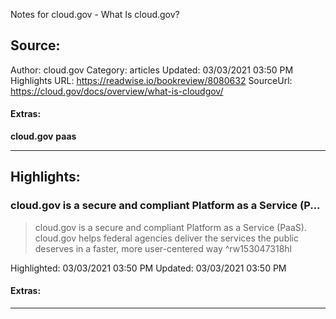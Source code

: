 Notes for cloud.gov - What Is cloud.gov?

## Source:
Author: cloud.gov
Category: articles
Updated: 03/03/2021 03:50 PM
Highlights URL: https://readwise.io/bookreview/8080632
SourceUrl: https://cloud.gov/docs/overview/what-is-cloudgov/


#### Extras:
**cloud.gov** **paas**

 
-----
 ## Highlights:

### cloud.gov is a secure and compliant Platform as a Service (P...
>cloud.gov is a secure and compliant Platform as a Service (PaaS). cloud.gov helps federal agencies deliver the services the public deserves in a faster, more user-centered way ^rw153047318hl


Highlighted: 03/03/2021 03:50 PM
Updated: 03/03/2021 03:50 PM


#### Extras:



------

